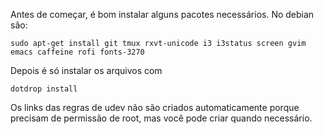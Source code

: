 Antes de começar, é bom instalar alguns pacotes necessários. No debian são:

```
sudo apt-get install git tmux rxvt-unicode i3 i3status screen gvim emacs caffeine rofi fonts-3270
```

Depois é só instalar os arquivos com

```
dotdrop install
```

Os links das regras de udev não são criados automaticamente porque precisam de
permissão de root, mas você pode criar quando necessário.

